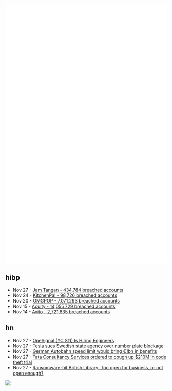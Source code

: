 ![Metrics](https://raw.githubusercontent.com/phixion/phixion/master/metrics.svg)

## hibp

<!--
for https://github.com/phixion/phixion/blob/main/.github/workflows/feeds.yml
-->
<!--START_SECTION:haveibeenpwnd-->
- Nov 27 - [Jam Tangan - 434,784 breached accounts](https://haveibeenpwned.com/PwnedWebsites#JamTangan)
- Nov 24 - [KitchenPal - 98,726 breached accounts](https://haveibeenpwned.com/PwnedWebsites#KitchenPal)
- Nov 20 - [OMGPOP - 7,071,293 breached accounts](https://haveibeenpwned.com/PwnedWebsites#OMGPOP)
- Nov 15 - [Acuity - 14,055,729 breached accounts](https://haveibeenpwned.com/PwnedWebsites#Acuity)
- Nov 14 - [Avito - 2,721,835 breached accounts](https://haveibeenpwned.com/PwnedWebsites#Avito)
<!--END_SECTION:haveibeenpwnd-->

## hn

<!--
for https://github.com/phixion/phixion/blob/main/.github/workflows/feeds.yml
-->
<!--START_SECTION:hn-->
- Nov 27 - [OneSignal (YC S11) Is Hiring Engineers](https://onesignal.com/careers)
- Nov 27 - [Tesla sues Swedish state agency over number plate blockage](https://www.thelocal.se/20231127/tesla-sues-swedish-transport-agency-over-number-plate-blockage)
- Nov 27 - [German Autobahn speed limit would bring €1bn in benefits](https://www.carbonbrief.org/autobahn-speed-limit-would-cut-carbon-and-bring-e1bn-in-benefits-study-says/)
- Nov 27 - [Tata Consultancy Services ordered to cough up $210M in code theft trial](https://www.theregister.com/2023/11/24/tata_210m_code_theft/)
- Nov 27 - [Ransomware-hit British Library: Too open for business, or not open enough?](https://www.theregister.com/2023/11/27/british_library_opinion_column/)
<!--END_SECTION:hn-->

<!--
for https://yhype.me
-->
![](https://hit.yhype.me/github/profile?user_id=13013670)
